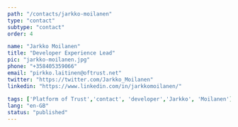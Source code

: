 ```yaml
---
path: "/contacts/jarkko-moilanen" 
type: "contact" 
subtype: "contact"
order: 4

name: "Jarkko Moilanen"
title: "Developer Experience Lead"
pic: "jarkko-moilanen.jpg" 
phone: "+358405359066"
email: "pirkko.laitinen@oftrust.net"
twitter: "https://twitter.com/Jarkko_Moilanen"
linkedin: "https://www.linkedin.com/in/jarkkomoilanen/"
 
tags: ['Platform of Trust','contact', 'developer','Jarkko', 'Moilanen']
lang: "en-GB" 
status: "published" 
---
```

